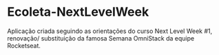 # Ecoleta-NextLevelWeek
Aplicação criada seguindo as orientações do curso Next Level Week #1, renovação/ substituição da famosa Semana OmniStack da equipe Rocketseat.
